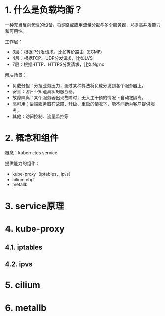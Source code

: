 # 1. 什么是负载均衡？

一种充当反向代理的设备，将网络或应用流量分配与多个服务器，以提高并发能力和可用性。

工作层：

- 3层：根据IP分发请求，比如等价路由（ECMP）
- 4层：根据TCP、UDP分发请求，比如LVS
- 7层：根据HTTP、HTTPS分发请求，比如Nginx

解决场景：

- 负载分担：分担业务压力，通过某种算法将负载分发到各个服务器上。
- 安全：客户不知道真实的服务器。
- 故障隔离：某个服务器出现故障时，无人工干预的情况下自动被隔离。
- 高可用：后端服务器在故障、升级、重启的情况下，能不间断为客户提供服务。
- 其他：访问控制、流量监控等

# 2. 概念和组件

概念：kubernetes service

提供能力的组件：

- kube-proxy（iptables、ipvs）
- cilium ebpf
- metallb

# 3. service原理

# 4. kube-proxy

## 4.1. iptables
## 4.2. ipvs

# 5. cilium

# 6. metallb
